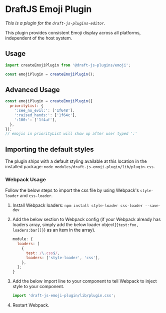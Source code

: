 # DraftJS Emoji Plugin

_This is a plugin for the `draft-js-plugins-editor`._

This plugin provides consistent Emoji display across all platforms, independent of the host system.

## Usage

```js
import createEmojiPlugin from '@draft-js-plugins/emoji';

const emojiPlugin = createEmojiPlugin();
```

## Advanced Usage

```js
const emojiPlugin = createEmojiPlugin({
  priorityList: {
    ':see_no_evil:': ['1f648'],
    ':raised_hands:': ['1f64c'],
    ':100:': ['1f4af'],
  },
});
// emojis in priorityList will show up after user typed ':'
```

## Importing the default styles

The plugin ships with a default styling available at this location in the installed package:
`node_modules/draft-js-emoji-plugin/lib/plugin.css`.

### Webpack Usage

Follow the below steps to import the css file by using Webpack's `style-loader` and `css-loader`.

1. Install Webpack loaders: `npm install style-loader css-loader --save-dev`
2. Add the below section to Webpack config (if your Webpack already has loaders array, simply add the below loader object(`{test:foo, loaders:bar[]}`) as an item in the array).

   ```js
   module: {
     loaders: [
       {
         test: /\.css$/,
         loaders: ['style-loader', 'css'],
       },
     ];
   }
   ```

3. Add the below import line to your component to tell Webpack to inject style to your component.

   ```js
   import 'draft-js-emoji-plugin/lib/plugin.css';
   ```

4. Restart Webpack.
